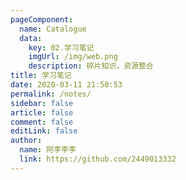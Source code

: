 ```yaml
---
pageComponent: 
  name: Catalogue
  data: 
    key: 02.学习笔记
    imgUrl: /img/web.png
    description: 碎片知识，资源整合
title: 学习笔记
date: 2020-03-11 21:50:53
permalink: /notes/
sidebar: false
article: false
comment: false
editLink: false
author: 
  name: 阿李李李
  link: https://github.com/2449013332
---
```

